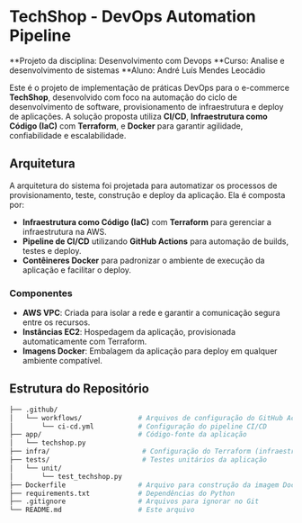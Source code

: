 # TechShop - DevOps Automation Pipeline
**Projeto da disciplina: Desenvolvimento com Devops
**Curso: Analise e desenvolvimento de sistemas
**Aluno: André Luís Mendes Leocádio

Este é o projeto de implementação de práticas DevOps para o e-commerce **TechShop**, desenvolvido com foco na automação do ciclo de desenvolvimento de software, provisionamento de infraestrutura e deploy de aplicações. A solução proposta utiliza **CI/CD**, **Infraestrutura como Código (IaC)** com **Terraform**, e **Docker** para garantir agilidade, confiabilidade e escalabilidade.

## Arquitetura

A arquitetura do sistema foi projetada para automatizar os processos de provisionamento, teste, construção e deploy da aplicação. Ela é composta por:

- **Infraestrutura como Código (IaC)** com **Terraform** para gerenciar a infraestrutura na AWS.
- **Pipeline de CI/CD** utilizando **GitHub Actions** para automação de builds, testes e deploy.
- **Contêineres Docker** para padronizar o ambiente de execução da aplicação e facilitar o deploy.

### Componentes

- **AWS VPC**: Criada para isolar a rede e garantir a comunicação segura entre os recursos.
- **Instâncias EC2**: Hospedagem da aplicação, provisionada automaticamente com Terraform.
- **Imagens Docker**: Embalagem da aplicação para deploy em qualquer ambiente compatível.

## Estrutura do Repositório

```bash
├── .github/
│   └── workflows/              # Arquivos de configuração do GitHub Actions
│       └── ci-cd.yml           # Configuração do pipeline CI/CD
├── app/                        # Código-fonte da aplicação
│   └── techshop.py
├── infra/                       # Configuração do Terraform (infraestrutura)
├── tests/                       # Testes unitários da aplicação
│   └── unit/
│       └── test_techshop.py
├── Dockerfile                  # Arquivo para construção da imagem Docker
├── requirements.txt            # Dependências do Python
├── .gitignore                  # Arquivos para ignorar no Git
└── README.md                   # Este arquivo

